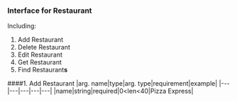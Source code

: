 ### Interface for Restaurant
Including:
1. Add Restaurant
2. Delete Restaurant
3. Edit Restaurant
4. Get Restaurant
5. Find Restaurant<b>s</b>

####1. Add Restaurant
|arg. name|type|arg. type|requirement|example|
|---|---|---|---|---|
|name|string|required|0<len<40|Pizza Express|
